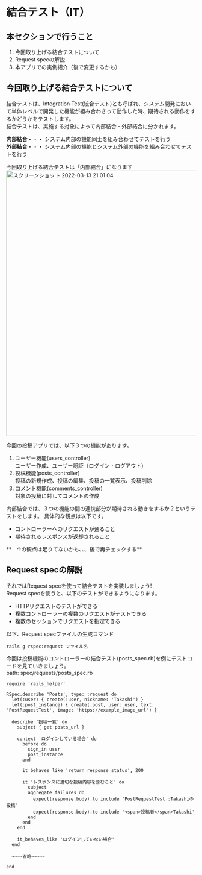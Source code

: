 # 結合テスト（IT）
## 本セクションで行うこと
1. 今回取り上げる結合テストについて
2. Request specの解説
3. 本アプリでの実例紹介（後で変更するかも）


## 今回取り上げる結合テストについて

結合テストは、Integration Test(統合テスト)とも呼ばれ、システム開発において単体レベルで開発した機能が組み合わさって動作した時、期待される動作をするかどうかをテストします。  
結合テストは、実施する対象によって内部結合・外部結合に分かれます。  

**内部結合**・・・ システム内部の機能同士を組み合わせてテストを行う  
**外部結合**・・・ システム内部の機能とシステム外部の機能を組み合わせてテストを行う

今回取り上げる結合テストは「内部結合」になります
<img width="705" alt="スクリーンショット 2022-03-13 21 01 04" src="https://user-images.githubusercontent.com/52161269/158058448-6788ff57-03d4-4de7-b51e-cdd24fe626f3.png">


今回の投稿アプリでは、以下３つの機能があります。
1. ユーザー機能(users_controller)  
  ユーザー作成、ユーザー認証（ログイン・ログアウト）
2. 投稿機能(posts_controller)  
  投稿の新規作成、投稿の編集、投稿の一覧表示、投稿削除
3. コメント機能(comments_controller)  
  対象の投稿に対してコメントの作成

内部結合では、３つの機能の間の連携部分が期待される動きをするか？というテストをします。
具体的な観点は以下です。
- コントローラーへのリクエストが通ること
- 期待されるレスポンスが返却されること

**　↑の観点は足りてないかも、、、後で再チェックする**


## Request specの解説

それではRequest specを使って結合テストを実装しましょう!  
Request specを使うと、以下のテストができるようになります。

- HTTPリクエストのテストができる
- 複数コントローラーの複数のリクエストがテストできる
- 複数のセッションでリクエストを指定できる

以下、Request specファイルの生成コマンド
```
rails g rspec:request ファイル名
```

今回は投稿機能のコントローラーの結合テスト(posts_spec.rb)を例にテストコードを見ていきましょう。  
path: spec/requests/posts_spec.rb  
```
require 'rails_helper'

RSpec.describe 'Posts', type: :request do
  let(:user) { create(:user, nickname: 'Takashi') }
  let(:post_instance) { create(:post, user: user, text: 'PostRequestTest', image: 'https://example_image_url') }

  describe '投稿一覧' do
    subject { get posts_url }

    context 'ログインしている場合' do
      before do
        sign_in user
        post_instance
      end

      it_behaves_like 'return_response_status', 200

      it 'レスポンスに適切な投稿内容を含むこと' do
        subject
        aggregate_failures do
          expect(response.body).to include 'PostRequestTest :Takashiの投稿'
          expect(response.body).to include '<span>投稿者</span>Takashi'
        end
      end
    end

    it_behaves_like 'ログインしていない場合'
  end
  
  ~~~~省略~~~~~
  
end
```





